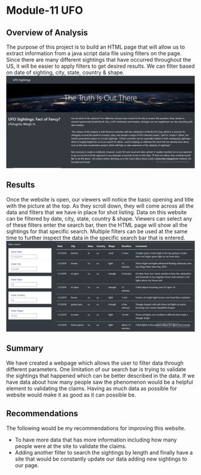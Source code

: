 # Module-11 UFO
## Overview of Analysis
The purpose of this project is to build an HTML page that will allow us to extract information from a java script data file using filters on the page. Since there are many different sightings that have occurred throughout the US, it will be easier to apply filters to get desired results. We can filter based on date of sighting, city, state, country & shape.
![img1]( https://github.com/ritwikthakar/Module-11---UFO/blob/main/Images/img1.PNG)

## Results
Once the website is open, our viewers will notice the basic opening and title with the picture at the top. As they scroll down, they will come across all the data and filters that we have in place for shot listing. Data on this website can be filtered by date, city, state, country & shape. Viewers can select any of these filters enter the search bar, then the HTML page will show all the sightings for that specific search. Multiple filters can be used at the same time to further inspect the data in the specific search bar that is entered.
![img1]( https://github.com/ritwikthakar/Module-11---UFO/blob/main/Images/img2.PNG)

## Summary
We have created a webpage which allows the user to filter data through different parameters. One limitation of our search bar is trying to validate the sightings that happened which can be better described in the data. If we have data about how many people saw the phenomenon would be a helpful element to validating the claims. Having as much data as possible for website would make it as good as it can possible be. 

## Recommendations
The following would be my recommendations for improving this website.
-	To have more data that has more information including how many people were at the site to validate the claims.
-	Adding another filter to search the sightings by length and finally have a site that would be constantly update our data adding new sightings to our page.
